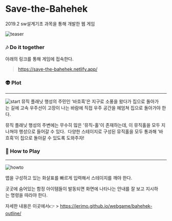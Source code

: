 # Save-the-Bahehek
2019.2 sw설계기초 과목을 통해 개발한 웹 게임 

![teaser](https://user-images.githubusercontent.com/48341341/111968557-9c35c400-8b3c-11eb-83c6-d786be29a0f2.PNG)


### 🎶 Do it together
아래의 링크를 통해 게임에 접속한다.
> https://save-the-bahehek.netlify.app/

### 👽 Plot
------- 
![start](https://user-images.githubusercontent.com/48341341/111968266-524cde00-8b3c-11eb-9363-8c930b6c1e9f.PNG)
뮤직 플래닛 행성의 주민인 ‘바흐흑’은 지구로 소풍을 왔다가 집으로 돌아가는 길에 고속 우주선이 고장이 나는 바람에 직접 우주 공간을 헤엄쳐 집으로 돌아가야 한다.

뮤직 플래닛 행성의 주변에는 무수히 많은 '뮤직-홀'이 존재하는데, 이 뮤직홀을 모두 지나쳐야 행성으로 들어갈 수 있다. 
다양한 스테이지로 구성된 뮤직홀을 모두 통과해 ‘바흐흑’이 집으로 돌아갈 수 있도록 도와주자!

### 💫 How to Play
----- 
![howto](https://user-images.githubusercontent.com/48341341/111968381-6bee2580-8b3c-11eb-9c6b-f7d666e55e74.PNG)

맵을 구성하고 있는 화살표를 빠르게 입력해서 스테이지를 깨야 한다.

곳곳에 숨어있는 함정 아이템들이 발동되면 화면에 나타나는 안내를 잘 보고 지시하는 명령을 따라야 한다. 


자세한 내용은 이곳에서👉 > https://jerimo.github.io/webgame/bahehek-outline/
